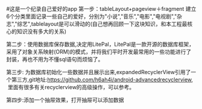 #这是一个纪录自己爱好的app
第一步：tableLayout+pageview＋fragment 建立6个分类里面记录一些自己的爱好，分别为"小说","音乐","电影","电视剧","杂志","综艺",tablelayout是可以滑动的(自己想再回顾一下这块知识，和本工程最核心的知识没有多大的关系)


第二步：使用数据库保存数据,决定用LitePal，LitePal是一款开源的数据库框架，采用了对象关系映射(ORM)的模式，并将我们平时开发最常用的一些功能进行了封装，再也不用为不懂sql语句而烦恼了。


第三步: 为数据库初始化一些数据并且展示出来,expandedRecyclerView引用了一个第三方,git地址:https://github.com/h6ah4i/android-advancedrecyclerview,  里面有很多有关recyclerview的高级操作，可以参考。


第四步:添加一个抽屉效果，打开抽屉可以添加数据

